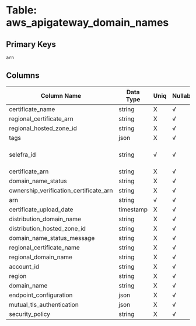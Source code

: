 # Table: aws_apigateway_domain_names

## Primary Keys 

```
arn
```


## Columns 

|  Column Name   |  Data Type  | Uniq | Nullable | Description | 
|  ----  | ----  | ----  | ----  | ---- | 
| certificate_name | string | X | √ |  | 
| regional_certificate_arn | string | X | √ |  | 
| regional_hosted_zone_id | string | X | √ |  | 
| tags | json | X | √ |  | 
| selefra_id | string | √ | √ | primary keys value md5 | 
| certificate_arn | string | X | √ |  | 
| domain_name_status | string | X | √ |  | 
| ownership_verification_certificate_arn | string | X | √ |  | 
| arn | string | √ | √ |  | 
| certificate_upload_date | timestamp | X | √ |  | 
| distribution_domain_name | string | X | √ |  | 
| distribution_hosted_zone_id | string | X | √ |  | 
| domain_name_status_message | string | X | √ |  | 
| regional_certificate_name | string | X | √ |  | 
| regional_domain_name | string | X | √ |  | 
| account_id | string | X | √ |  | 
| region | string | X | √ |  | 
| domain_name | string | X | √ |  | 
| endpoint_configuration | json | X | √ |  | 
| mutual_tls_authentication | json | X | √ |  | 
| security_policy | string | X | √ |  | 


